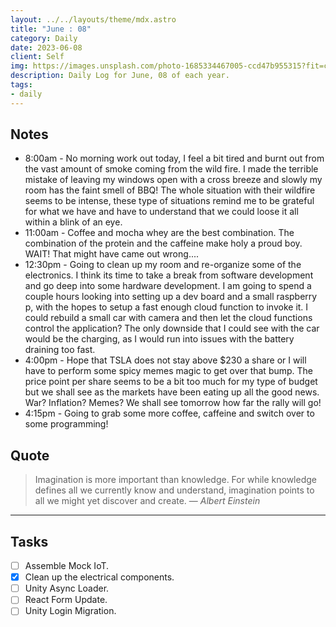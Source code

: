 ```yaml
---
layout: ../../layouts/theme/mdx.astro
title: "June : 08"
category: Daily
date: 2023-06-08
client: Self
img: https://images.unsplash.com/photo-1685334467005-ccd47b955315?fit=crop&q=85&w=1400&h=700
description: Daily Log for June, 08 of each year.
tags:
- daily
---
```


## Notes

- 8:00am - No morning work out today, I feel a bit tired and burnt out from the vast amount of smoke coming from the wild fire. I made the terrible mistake of leaving my windows open with a cross breeze and slowly my room has the faint smell of BBQ! The whole situation with their wildfire seems to be intense, these type of situations remind me to be grateful for what we have and have to understand that we could loose it all within a blink of an eye.
- 11:00am - Coffee and mocha whey are the best combination. The combination of the protein and the caffeine make holy a proud boy. WAIT! That might have came out wrong....  
- 12:30pm - Going to clean up my room and re-organize some of the electronics. I think its time to take a break from software development and go deep into some hardware development. I am going to spend a couple hours looking into setting up a dev board and a small raspberry p, with the hopes to setup a fast enough cloud function to invoke it. I could rebuild a small car with camera and then let the cloud functions control the application? The only downside that I could see with the car would be the charging, as I would run into issues with the battery draining too fast. 
- 4:00pm - Hope that TSLA does not stay above $230 a share or I will have to perform some spicy memes magic to get over that bump. The price point per share seems to be a bit too much for my type of budget but we shall see as the markets have been eating up all the good news. War? Inflation? Memes? We shall see tomorrow how far the rally will go!
- 4:15pm - Going to grab some more coffee, caffeine and switch over to some programming!

## Quote

> Imagination is more important than knowledge. For while knowledge defines all we currently know and understand, imagination points to all we might yet discover and create.
> — <cite>Albert Einstein</cite>

---

## Tasks

- [ ] Assemble Mock IoT.
- [x] Clean up the electrical components.
- [ ] Unity Async Loader.
- [ ] React Form Update.
- [ ] Unity Login Migration.